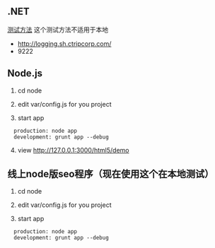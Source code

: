 ## .NET
[测试方法](http://conf.ctripcorp.com/pages/viewpage.action?pageId=48859121)
这个测试方法不适用于本地

* http://logging.sh.ctripcorp.com/
* 9222

## Node.js
1. cd node
2. edit var/config.js for you project
  
3. start app        
```
  production: node app  
  development: grunt app --debug
```

4. view http://127.0.0.1:3000/html5/demo


## 线上node版seo程序（现在使用这个在本地测试）

1. cd node
2. edit var/config.js for you project
  
3. start app        
```
  production: node app  
  development: grunt app --debug
```